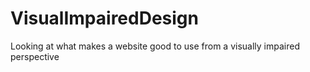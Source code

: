 # VisualImpairedDesign
Looking at what makes a website good to use from a visually impaired perspective
